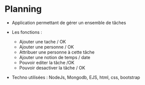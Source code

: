 # Planning
- Application permettant de gérer un ensemble de tâches

- Les fonctions : 
    - Ajouter une tache / OK
    - Ajouter une personne / OK
    - Attribuer une personne à cette tâche
    - Ajouter une notion de temps / date 
    - Pouvoir editer la tâche /OK
    - Pouvoir desactiver la tâche / OK
    
- Techno utilisées : NodeJs, Mongodb, EJS, html, css, bootstrap

